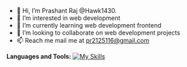- 👋 Hi, I’m Prashant Raj @Hawk1430.
- 👀 I’m interested in web development
- 🌱 I’m currently learning web development frontend
- 💞️ I’m looking to collaborate on web development projects
- 📫 Reach me mail me at pr2125116@gmail.com


<b>Languages and Tools:</b>
[![My Skills](https://skillicons.dev/icons?i=js,html,css,wasm)](https://skillicons.dev)
<!---
Hawk1430/Hawk1430 is a ✨ special ✨ repository because its `README.md` (this file) appears on your GitHub profile.
You can click the Preview link to take a look at your changes.
--->
